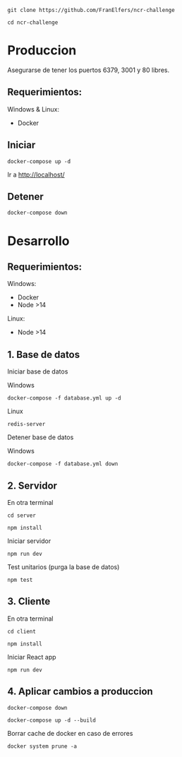 ```console
git clone https://github.com/FranElfers/ncr-challenge
```

```console
cd ncr-challenge
```

# Produccion

Asegurarse de tener los puertos 6379, 3001 y 80 libres.

## Requerimientos:

Windows & Linux:
- Docker

## Iniciar

```console
docker-compose up -d
```

Ir a [http://localhost/](http://localhost/)

## Detener

```console
docker-compose down
```

# Desarrollo

## Requerimientos:

Windows:
- Docker
- Node >14

Linux:
- Node >14

## 1. Base de datos

Iniciar base de datos

Windows
```console
docker-compose -f database.yml up -d
```

Linux
```console
redis-server
```

Detener base de datos

Windows
```console
docker-compose -f database.yml down
```

## 2. Servidor

En otra terminal

```console
cd server
```

```console
npm install
```

Iniciar servidor

```console
npm run dev
```

Test unitarios (purga la base de datos)

```console
npm test
```

## 3. Cliente

En otra terminal

```console
cd client
```

```console
npm install
```

Iniciar React app

```console
npm run dev
```

## 4. Aplicar cambios a produccion

```console
docker-compose down
```

```console
docker-compose up -d --build
```

Borrar cache de docker en caso de errores

```console
docker system prune -a
```